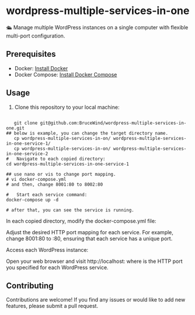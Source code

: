 # wordpress-multiple-services-in-one
🛳️ Manage multiple WordPress instances on a single computer with flexible multi-port configuration.

## Prerequisites

- Docker: [Install Docker](https://docs.docker.com/get-docker/)
- Docker Compose: [Install Docker Compose](https://docs.docker.com/compose/install/)

## Usage

1. Clone this repository to your local machine:

``` shell

   git clone git@github.com:BruceWind/wordpress-multiple-services-in-one.git
## below is example, you can change the target directory name.
   cp wordpress-multiple-services-in-on/ wordpress-multiple-services-in-one-service-1/
   cp wordpress-multiple-services-in-on/ wordpress-multiple-services-in-one-service-2
#   Navigate to each copied directory:
cd wordpress-multiple-services-in-one-service-1

## use nano or vis to change port mapping.
# vi docker-compose.yml
# and then, change 8001:80 to 8002:80

#   Start each service command:
docker-compose up -d

# after that, you can see the service is running. 
```

In each copied directory, modify the docker-compose.yml file:

Adjust the desired HTTP port mapping for each service. For example, change 8001:80 to <your-port>:80, ensuring that each service has a unique port.



Access each WordPress instance:

Open your web browser and visit http://localhost:<your-port> where <your-port> is the HTTP port you specified for each WordPress service.



## Contributing

Contributions are welcome! If you find any issues or would like to add new features, please submit a pull request.